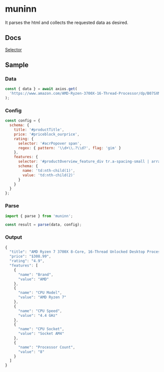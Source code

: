# muninn

It parses the html and collects the requested data as desired.

## Docs

[Selector](https://github.com/aykutkardas/muninn/blob/main/docs/selector.md)

## Sample

### Data

```js
const { data } = await axios.get(
  'https://www.amazon.com/AMD-Ryzen-3700X-16-Thread-Processor/dp/B07SXMZLPK/'
);
```

### Config

```js
const config = {
  schema: {
    title: '#productTitle',
    price: '#priceblock_ourprice',
    rating: {
      selector: '#acrPopover span',
      regex: { pattern: '\\d+\\.?\\d?', flag: 'gim' }
    },
    features: {
      selector: '#productOverview_feature_div tr.a-spacing-small | array',
      schema: {
        name: 'td:nth-child(1)',
        value: 'td:nth-child(2)'
      }
    }
  }
};
```

### Parse

```js
import { parse } from 'muninn';

const result = parse(data, config);
```

### Output

```js
{
  "title": "AMD Ryzen 7 3700X 8-Core, 16-Thread Unlocked Desktop Processor with Wraith Prism LED Cooler",
  "price": "$308.99",
  "rating": "4.9",
  "features": [
    {
      "name": "Brand",
      "value": "AMD"
    },
    {
      "name": "CPU Model",
      "value": "AMD Ryzen 7"
    },
    {
      "name": "CPU Speed",
      "value": "4.4 GHz"
    },
    {
      "name": "CPU Socket",
      "value": "Socket AM4"
    },
    {
      "name": "Processor Count",
      "value": "8"
    }
  ]
}
```

